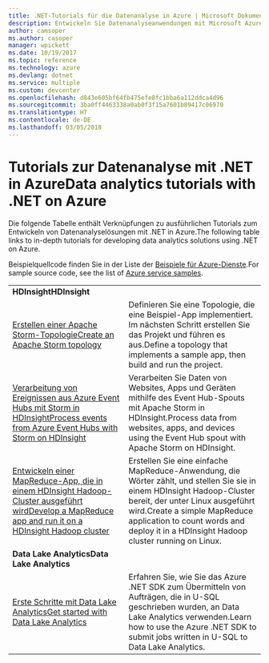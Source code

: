 ```yaml
---
title: .NET-Tutorials für die Datenanalyse in Azure | Microsoft Dokumentation
description: Entwickeln Sie Datenanalyseanwendungen mit Microsoft Azure-Diensten.
author: camsoper
ms.author: casoper
manager: wpickett
ms.date: 10/19/2017
ms.topic: reference
ms.technology: azure
ms.devlang: dotnet
ms.service: multiple
ms.custom: devcenter
ms.openlocfilehash: d843e605bf64fb475efe8fc1bba6a112ddca4d96
ms.sourcegitcommit: 3ba0ff4463338a0ab0f3f15a7601b89417c06970
ms.translationtype: HT
ms.contentlocale: de-DE
ms.lasthandoff: 03/05/2018
---
```

# <a name="data-analytics-tutorials-with-net-on-azure"></a><span data-ttu-id="cf492-103">Tutorials zur Datenanalyse mit .NET in Azure</span><span class="sxs-lookup"><span data-stu-id="cf492-103">Data analytics tutorials with .NET on Azure</span></span>

<span data-ttu-id="cf492-104">Die folgende Tabelle enthält Verknüpfungen zu ausführlichen Tutorials zum Entwickeln von Datenanalyselösungen mit .NET in Azure.</span><span class="sxs-lookup"><span data-stu-id="cf492-104">The following table links to in-depth tutorials for developing data analytics solutions using .NET on Azure.</span></span> 

<span data-ttu-id="cf492-105">Beispielquellcode finden Sie in der Liste der [Beispiele für Azure-Dienste](https://azure.microsoft.com/resources/samples/?platform=dotnet).</span><span class="sxs-lookup"><span data-stu-id="cf492-105">For sample source code, see the list of [Azure service samples](https://azure.microsoft.com/resources/samples/?platform=dotnet).</span></span>

| | |
|---|---|
| <span data-ttu-id="cf492-106">**HDInsight**</span><span class="sxs-lookup"><span data-stu-id="cf492-106">**HDInsight**</span></span> | |
| <span data-ttu-id="cf492-107">[Erstellen einer Apache Storm-Topologie][1]</span><span class="sxs-lookup"><span data-stu-id="cf492-107">[Create an Apache Storm topology][1]</span></span> | <span data-ttu-id="cf492-108">Definieren Sie eine Topologie, die eine Beispiel-App implementiert. Im nächsten Schritt erstellen Sie das Projekt und führen es aus.</span><span class="sxs-lookup"><span data-stu-id="cf492-108">Define a topology that implements a sample app, then build and run the project.</span></span> | 
| <span data-ttu-id="cf492-109">[Verarbeitung von Ereignissen aus Azure Event Hubs mit Storm in HDInsight][2]</span><span class="sxs-lookup"><span data-stu-id="cf492-109">[Process events from Azure Event Hubs with Storm on HDInsight][2]</span></span> | <span data-ttu-id="cf492-110">Verarbeiten Sie Daten von Websites, Apps und Geräten mithilfe des Event Hub-Spouts mit Apache Storm in HDInsight.</span><span class="sxs-lookup"><span data-stu-id="cf492-110">Process data from websites, apps, and devices using the Event Hub spout with Apache Storm on HDInsight.</span></span>
| <span data-ttu-id="cf492-111">[Entwickeln einer MapReduce-App, die in einem HDInsight Hadoop-Cluster ausgeführt wird][3]</span><span class="sxs-lookup"><span data-stu-id="cf492-111">[Develop a MapReduce app and run it on a HDInsight Hadoop cluster][3]</span></span> | <span data-ttu-id="cf492-112">Erstellen Sie eine einfache MapReduce-Anwendung, die Wörter zählt, und stellen Sie sie in einem HDInsight Hadoop-Cluster bereit, der unter Linux ausgeführt wird.</span><span class="sxs-lookup"><span data-stu-id="cf492-112">Create a simple MapReduce application to count words and deploy it in a HDInsight Hadoop cluster running on Linux.</span></span> |
| <span data-ttu-id="cf492-113">**Data Lake Analytics**</span><span class="sxs-lookup"><span data-stu-id="cf492-113">**Data Lake Analytics**</span></span> | |
| <span data-ttu-id="cf492-114">[Erste Schritte mit Data Lake Analytics][4]</span><span class="sxs-lookup"><span data-stu-id="cf492-114">[Get started with Data Lake Analytics][4]</span></span> | <span data-ttu-id="cf492-115">Erfahren Sie, wie Sie das Azure .NET SDK zum Übermitteln von Aufträgen, die in U-SQL geschrieben wurden, an Data Lake Analytics verwenden.</span><span class="sxs-lookup"><span data-stu-id="cf492-115">Learn how to use the Azure .NET SDK to submit jobs written in U-SQL to Data Lake Analytics.</span></span>|


[1]: /azure/hdinsight/hdinsight-storm-develop-csharp-event-hub-topology
[2]: /azure/hdinsight/hdinsight-storm-develop-csharp-visual-studio-topology
[3]: /azure/hdinsight/hdinsight-hadoop-dotnet-csharp-mapreduce-streaming
[4]: /azure/data-lake-analytics/data-lake-analytics-get-started-net-sdk